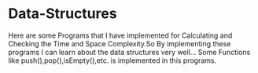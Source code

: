 # Data-Structures
Here are some Programs that I have implemented for Calculating and Checking the Time and Space Complexity.So By implementing these programs I can learn about the data structures very well... 
Some Functions like push(),pop(),isEmpty(),etc. is implemented in this programs.
